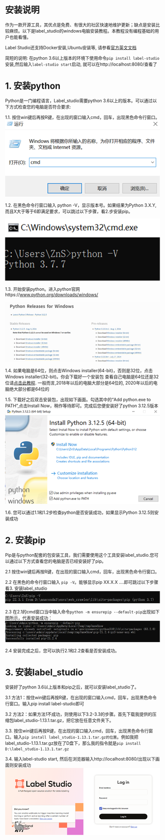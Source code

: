 # 安装说明
作为一款开源工具，其优点是免费、有很大的社区快速地维护更新；缺点是安装比较麻烦。以下是label_studio的windows电脑安装教程。本教程没有编程基础的用户也能看懂。

Label Studio还支持Docker安装,Ubuntu安装等, 请参看[官方英文文档](https://labelstud.io/guide/get_started)

简短的说明: 在python 3.6以上版本的环境下使用命令`pip install label-studio`安装,然后输入`label-studio start`启动, 就可以在http://localhost:8080/查看了

# 1.	安装python
Python是一门编程语言，Label_studio需要python 3.6以上的版本。可以通过以下方式检查您的电脑是否符合要求:

1.1. 按住win键后再按R键，在出现的窗口输入cmd，回车，出现黑色命令行窗口。
![运行窗口](md\Install\image.png)


1.2. 在黑色命令行窗口输入 python -V，显示版本号。如果结果为Python 3.X.Y, 而且X大于等于6即满足要求，可以跳过以下步骤，看2.步安装pip。

![alt txt](md\Install\iii.png)

1.3. 开始安装python。进入python官网https://www.python.org/downloads/windows/

![python 官网](md\Install\image-2.png)

1.4. 如果电脑是64位，则点击Windows installer(64-bit)，否则是32位，点击Windows installer(32-bit)。你会下载好一个安装包
查看自己电脑是64位还是32位请[点击此教程](https://baijiahao.baidu.com/s?id=1808041429607662313&wfr=spider&for=pc). 一般而言,2018年以后的电脑大部分是64位的, 2020年以后的电脑绝大部分都是64位的

1.5. 下载好之后双击安装包，出现如下画面。勾选其中的“Add python.exe to PATH”,点击Install Now，稍作等待即可。完成后您便安装好了python 3.12.5版本
![python下载界面](md\Install\image-3.png)

1.6. 您可以通过1.1和1.2步检查python是否安装成功，如果显示Python 3.12.5则安装成功

# 2.	安装pip
Pip是与python配套的包安装工具，我们需要使用这个工具安装label_studio.您可以通过以下方式查看您的电脑是否已经安装好了pip。

2.1	按住win键后再按R键，在出现的窗口输入cmd，回车，出现黑色命令行窗口。

2.2	在黑色的命令行窗口输入 `pip -V`。能够显示pip XX.X.X ….即可跳过以下步骤看3. 安装label_studio
![alt text](md\Install\image-4.png)

2.3	在2.1的cmd窗口当中输入命令`python -m ensurepip --default-pip`出现如下图所示，代表安装成功：
![alt text](md\Install\image-5.png)

2.4	安装完成之后，您可以执行2.1和2.2查看是否安装成功。

# 3.	安装label_studio
安装好了python 3.6以上版本和pip之后，就可以安装label_studio了。

3.1	方法1：按住win键后再按R键，在出现的窗口输入cmd，回车，出现黑色命令行窗口。输入pip install label-studio即可

3.2	方法2：如果方法1不成功，则使用以下3.2-3.3的步骤。首先下载我提供的压缩包label_studio-1.13.1.tar.gz，把它放在任意文件夹下。

3.3. 按住win键后再按R键，在出现的窗口输入cmd，回车，出现黑色命令行窗口。输入`pip install label_studio-1.13.1.tar.gz的位置`。例如我把label_studio-1.13.1.tar.gz放在了D盘下，那么我的指令就是`pip install D:\label_studio-1.13.1.tar.gz`

3.4. 输入label-studio start, 然后在浏览器输入http://localhost:8080/出现以下画面则安装成功
![alt text](md\Install\image-6.png)